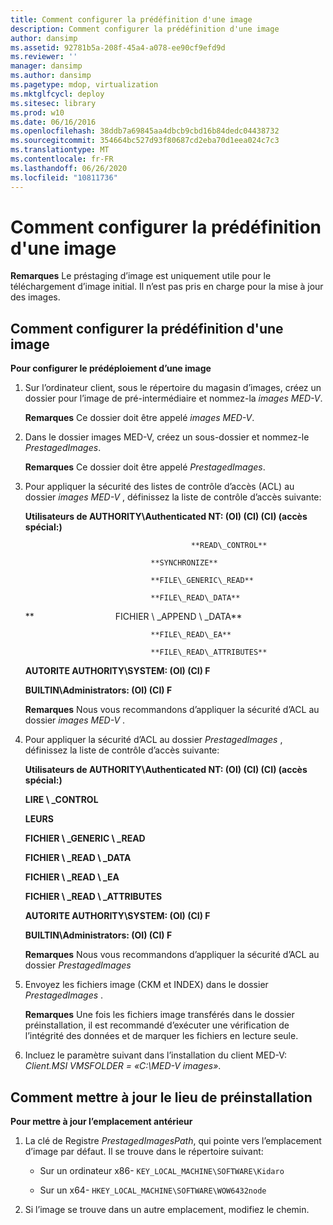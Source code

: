 ```yaml
---
title: Comment configurer la prédéfinition d'une image
description: Comment configurer la prédéfinition d'une image
author: dansimp
ms.assetid: 92781b5a-208f-45a4-a078-ee90cf9efd9d
ms.reviewer: ''
manager: dansimp
ms.author: dansimp
ms.pagetype: mdop, virtualization
ms.mktglfcycl: deploy
ms.sitesec: library
ms.prod: w10
ms.date: 06/16/2016
ms.openlocfilehash: 38ddb7a69845aa4dbcb9cbd16b84dedc04438732
ms.sourcegitcommit: 354664bc527d93f80687cd2eba70d1eea024c7c3
ms.translationtype: MT
ms.contentlocale: fr-FR
ms.lasthandoff: 06/26/2020
ms.locfileid: "10811736"
---
```

# Comment configurer la prédéfinition d'une image


**Remarques**  Le préstaging d’image est uniquement utile pour le téléchargement d’image initial. Il n’est pas pris en charge pour la mise à jour des images.

 

## Comment configurer la prédéfinition d'une image


**Pour configurer le prédéploiement d’une image**

1.  Sur l’ordinateur client, sous le répertoire du magasin d’images, créez un dossier pour l’image de pré-intermédiaire et nommez-la *images MED-V*.

    **Remarques**  Ce dossier doit être appelé *images MED-V*.

     

2.  Dans le dossier images MED-V, créez un sous-dossier et nommez-le *PrestagedImages*.

    **Remarques**  Ce dossier doit être appelé *PrestagedImages*.

     

3.  Pour appliquer la sécurité des listes de contrôle d’accès (ACL) au dossier *images MED-V* , définissez la liste de contrôle d’accès suivante:

    **Utilisateurs de AUTHORITY\\Authenticated NT: (OI) (CI) (CI) (accès spécial:)**

                                             **READ\_CONTROL**

                                    **SYNCHRONIZE**

                                    **FILE\_GENERIC\_READ**

                                    **FILE\_READ\_DATA**

    **                                 FICHIER \ _APPEND \ _DATA**

                                    **FILE\_READ\_EA**

                                    **FILE\_READ\_ATTRIBUTES**

    **AUTORITE AUTHORITY\\SYSTEM: (OI) (CI) F**

    **BUILTIN\\Administrators: (OI) (CI) F**

    **Remarques**  Nous vous recommandons d’appliquer la sécurité d’ACL au dossier *images MED-V* .

     

4.  Pour appliquer la sécurité d’ACL au dossier *PrestagedImages* , définissez la liste de contrôle d’accès suivante:

    **Utilisateurs de AUTHORITY\\Authenticated NT: (OI) (CI) (CI) (accès spécial:)**

    **LIRE \ _CONTROL**

    **LEURS**

    **FICHIER \ _GENERIC \ _READ**

    **FICHIER \ _READ \ _DATA**

    **FICHIER \ _READ \ _EA**

    **FICHIER \ _READ \ _ATTRIBUTES**

    **AUTORITE AUTHORITY\\SYSTEM: (OI) (CI) F**

    **BUILTIN\\Administrators: (OI) (CI) F**

    **Remarques**  Nous vous recommandons d’appliquer la sécurité d’ACL au dossier *PrestagedImages*

     

5.  Envoyez les fichiers image (CKM et INDEX) dans le dossier *PrestagedImages* .

    **Remarques**  Une fois les fichiers image transférés dans le dossier préinstallation, il est recommandé d’exécuter une vérification de l’intégrité des données et de marquer les fichiers en lecture seule.

     

6.  Incluez le paramètre suivant dans l’installation du client MED-V: *Client.MSI VMSFOLDER = «C:\\MED-V images»*.

## Comment mettre à jour le lieu de préinstallation


**Pour mettre à jour l’emplacement antérieur**

1.  La clé de Registre *PrestagedImagesPath*, qui pointe vers l’emplacement d’image par défaut. Il se trouve dans le répertoire suivant:

    -   Sur un ordinateur x86- `KEY_LOCAL_MACHINE\SOFTWARE\Kidaro`

    -   Sur un x64- `HKEY_LOCAL_MACHINE\SOFTWARE\WOW6432node`

2.  Si l’image se trouve dans un autre emplacement, modifiez le chemin.

 

 





